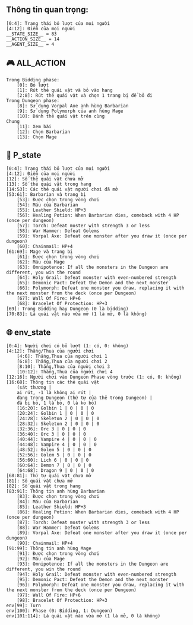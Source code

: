 ##  Thông tin quan trọng:
    [0:4]: Trạng thái bỏ lượt của mọi người
    [4:12]: Điểm của mọi người
    __STATE_SIZE__ = 83
    __ACTION_SIZE__ = 14
    __AGENT_SIZE__ = 4

## :video_game: ALL_ACTION
    Trong Bidding phase:
        [0]: Bỏ lượt
        [1]: Rút thẻ quái vật và bỏ vào hang
        [2:8]: Rút thẻ quái vật và chọn 1 trang bị để bỏ đi
    Trong Dungeon phase:
        [8]: Sử dụng Vorpal Axe anh hùng Barbarian
        [9]: Sử dụng Polymorph của anh hùng Mage
        [10]: Đánh thẻ quái vật trên cùng
    Chung
        [11]: Xem bài
        [12]: Chọn Barbarian
        [13]: Chọn Mage


## :bust_in_silhouette: P_state
    [0:4]: Trạng thái bỏ lượt của mọi người
    [4:12]: Điểm của mọi người
    [12]: Số thẻ quái vật chưa mở
    [13]: Số thẻ quái vật trong hang
    [14:53]: Các thẻ quái vật người chơi đã mở
    [53:61]: Barbarian và trang bị
        [53]: Được chọn trong vòng chơi
        [54]: Máu của Barbarian
        [55]: Leather Shield: HP+3
        [56]: Healing Potion: When Barbarian dies, comeback with 4 HP (once per dungeon)
        [57]: Torch: Defeat moster with strength 3 or less
        [58]: War Hammer: Defeat Golems
        [59]: Vorpal Axe: Defeat one monster after you draw it (once per dungeon)
        [60]: Chainmail: HP+4 
    [61:69]: Mage và trang bị
        [61]: Được chọn trong vòng chơi 
        [62]: Máu của Mage
        [63]: Omnipotence: If all the monsters in the Dungeon are different, you win the round
        [64]: Holy Grail: Defeat monster with even-numbered strength
        [65]: Demonic Pact: Defeat the Demon and the next monster
        [66]: Polymorph: Defeat one monster you draw, replacing it with the next monster from the deck (once per Dungeon)
        [67]: Wall Of Fire: HP+6
        [68]: Bracelet Of Protection: HP+3
    [69]: Trong Bidding hay Dungeon (0 là bidding)
    [70:83]: Lá quái vật nào vừa mở (1 là mở, 0 là không)


## :globe_with_meridians: env_state
    [0:4]: Người chơi có bỏ lượt (1: có, 0: không)
    [4:12]: Thắng/Thua của người chơi
        [4:6]: Thắng,Thua của người chơi 1
        [6:8]: Thắng,Thua của người chơi 2
        [8:10]: Thắng,Thua của người chơi 3
        [10:12]: Thắng,Thua của người chơi 4
    [12:16]: Người chơi vào Dungeon Phase vòng trước (1: có, 0: không)
    [16:68]: Thông tin các thẻ quái vật 
        (sát thương | 
        ai rút, -1 là không ai rút | 
        đang trong Dungeon (thứ tự của thẻ trong Dungeon) | 
        đã bị bỏ, 1 là bỏ, 0 là ko bỏ)
        [16:20]: Golbin 1 | 0 | 0 | 0
        [20:24]: Golbin 1 | 0 | 0 | 0
        [24:28]: Skeleton 2 | 0 | 0 | 0
        [28:32]: Skeleton 2 | 0 | 0 | 0
        [32:36]: Orc 3 | 0 | 0 | 0
        [36:40]: Orc 3 | 0 | 0 | 0
        [40:44]: Vampire 4 | 0 | 0 | 0
        [44:48]: Vampire 4 | 0 | 0 | 0
        [48:52]: Golem 5 | 0 | 0 | 0
        [52:56]: Golem 5 | 0 | 0 | 0
        [56:60]: Lich 6 | 0 | 0 | 0
        [60:64]: Demon 7 | 0 | 0 | 0
        [64:68]: Dragon 9 | 0 | 0 | 0
    [68:81]: Thứ tự quái vật chưa mở
    [81]: Sô quái vật chưa mở
    [82]: Số quái vật trong hang
    [83:91]: Thông tin anh hùng Barbarian
        [83]: Được chọn trong vòng chơi 
        [84]: Máu của Barbarian
        [85]: Leather Shield: HP+3
        [86]: Healing Potion: When Barbarian dies, comeback with 4 HP (once per dungeon)
        [87]: Torch: Defeat moster with strength 3 or less
        [88]: War Hammer: Defeat Golems
        [89]: Vorpal Axe: Defeat one monster after you draw it (once per dungeon)
        [90]: Chainmail: HP+4
    [91:99]: Thông tin anh hùng Mage
        [91]: Được chọn trong vòng chơi 
        [92]: Máu của Mage
        [93]: Omnipotence: If all the monsters in the Dungeon are different, you win the round
        [94]: Holy Grail: Defeat monster with even-numbered strength
        [95]: Demonic Pact: Defeat the Demon and the next monster
        [96]: Polymorph: Defeat one monster you draw, replacing it with the next monster from the deck (once per Dungeon)
        [97]: Wall Of Fire: HP+6
        [98]: Bracelet Of Protection: HP+3
    env[99]: Turn
    env[100]: Phase (0: Bidding, 1: Dungeon)
    env[101:114]: Lá quái vật nào vừa mở (1 là mở, 0 là không)


